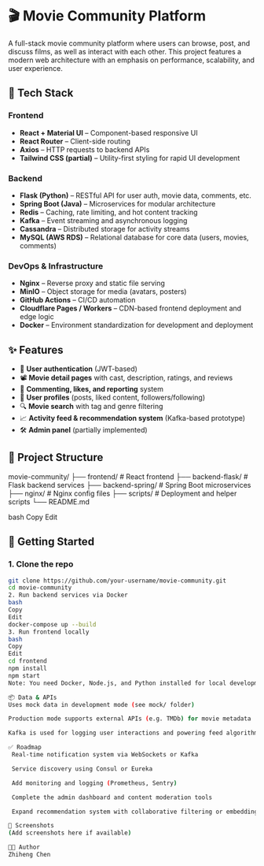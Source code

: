 # 🎬 Movie Community Platform

A full-stack movie community platform where users can browse, post, and discuss films, as well as interact with each other. This project features a modern web architecture with an emphasis on performance, scalability, and user experience.

## 🚀 Tech Stack

### Frontend

- **React + Material UI** – Component-based responsive UI  
- **React Router** – Client-side routing  
- **Axios** – HTTP requests to backend APIs  
- **Tailwind CSS (partial)** – Utility-first styling for rapid UI development  

### Backend

- **Flask (Python)** – RESTful API for user auth, movie data, comments, etc.  
- **Spring Boot (Java)** – Microservices for modular architecture  
- **Redis** – Caching, rate limiting, and hot content tracking  
- **Kafka** – Event streaming and asynchronous logging  
- **Cassandra** – Distributed storage for activity streams  
- **MySQL (AWS RDS)** – Relational database for core data (users, movies, comments)  

### DevOps & Infrastructure

- **Nginx** – Reverse proxy and static file serving  
- **MinIO** – Object storage for media (avatars, posters)  
- **GitHub Actions** – CI/CD automation  
- **Cloudflare Pages / Workers** – CDN-based frontend deployment and edge logic  
- **Docker** – Environment standardization for development and deployment  

## ✨ Features

- 🔐 **User authentication** (JWT-based)  
- 📽️ **Movie detail pages** with cast, description, ratings, and reviews  
- 💬 **Commenting, likes, and reporting** system  
- 👤 **User profiles** (posts, liked content, followers/following)  
- 🔍 **Movie search** with tag and genre filtering  
- 📈 **Activity feed & recommendation system** (Kafka-based prototype)  
- 🛠️ **Admin panel** (partially implemented)  

## 📁 Project Structure

movie-community/
├── frontend/ # React frontend
├── backend-flask/ # Flask backend services
├── backend-spring/ # Spring Boot microservices
├── nginx/ # Nginx config files
├── scripts/ # Deployment and helper scripts
└── README.md

bash
Copy
Edit

## 🧪 Getting Started

### 1. Clone the repo

```bash
git clone https://github.com/your-username/movie-community.git
cd movie-community
2. Run backend services via Docker
bash
Copy
Edit
docker-compose up --build
3. Run frontend locally
bash
Copy
Edit
cd frontend
npm install
npm start
Note: You need Docker, Node.js, and Python installed for local development.

📦 Data & APIs
Uses mock data in development mode (see mock/ folder)

Production mode supports external APIs (e.g. TMDb) for movie metadata

Kafka is used for logging user interactions and powering feed algorithms

✅ Roadmap
 Real-time notification system via WebSockets or Kafka

 Service discovery using Consul or Eureka

 Add monitoring and logging (Prometheus, Sentry)

 Complete the admin dashboard and content moderation tools

 Expand recommendation system with collaborative filtering or embeddings

📸 Screenshots
(Add screenshots here if available)

🧑‍💻 Author
Zhiheng Chen
